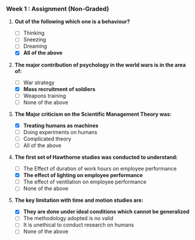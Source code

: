 ### Week 1 : Assignment (Non-Graded)

1. **Out of the following which one is a behaviour?**

   - [ ] Thinking
   - [ ] Sneezing
   - [ ] Dreaming
   - [X] **All of the above**
2. **The major contribution of psychology in the world wars is in the area of:**

   - [ ] War strategy
   - [X] **Mass recruitment of soldiers**
   - [ ] Weapons training
   - [ ] None of the above
3. **The Major criticism on the Scientific Management Theory was:**

   - [X] **Treating humans as machines**
   - [ ] Doing experiments on humans
   - [ ] Complicated theory
   - [ ] All of the above
4. **The first set of Hawthorne studies was conducted to understand:**

   - [ ] The Effect of duration of work hours on employee performance
   - [X] **The effect of lighting on employee performance**
   - [ ] The effect of ventilation on employee performance
   - [ ] None of the above
5. **The key limitation with time and motion studies are:**

   - [X] **They are done under ideal conditions which cannot be generalized**
   - [ ] The methodology adopted is no valid
   - [ ] It is unethical to conduct research on humans
   - [ ] None of the above
